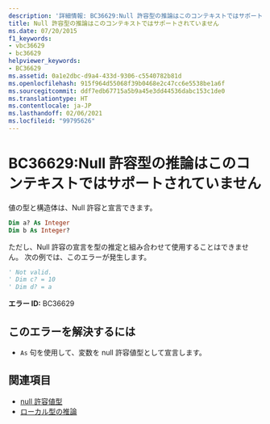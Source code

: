 ```yaml
---
description: '詳細情報: BC36629:Null 許容型の推論はこのコンテキストではサポートされていません'
title: Null 許容型の推論はこのコンテキストではサポートされていません
ms.date: 07/20/2015
f1_keywords:
- vbc36629
- bc36629
helpviewer_keywords:
- BC36629
ms.assetid: 0a1e2dbc-d9a4-433d-9306-c5540782b81d
ms.openlocfilehash: 915f964d55068f39b0468e2c47cc6e5538be1a6f
ms.sourcegitcommit: ddf7edb67715a5b9a45e3dd44536dabc153c1de0
ms.translationtype: HT
ms.contentlocale: ja-JP
ms.lasthandoff: 02/06/2021
ms.locfileid: "99795626"
---
```

# <a name="bc36629-nullable-type-inference-is-not-supported-in-this-context"></a>BC36629:Null 許容型の推論はこのコンテキストではサポートされていません

値の型と構造体は、Null 許容と宣言できます。

```vb
Dim a? As Integer
Dim b As Integer?
```

 ただし、Null 許容の宣言を型の推定と組み合わせて使用することはできません。 次の例では、このエラーが発生します。

```vb
' Not valid.
' Dim c? = 10
' Dim d? = a
```

 **エラー ID:** BC36629

## <a name="to-correct-this-error"></a>このエラーを解決するには

- `As` 句を使用して、変数を null 許容値型として宣言します。

## <a name="see-also"></a>関連項目

- [null 許容値型](../../programming-guide/language-features/data-types/nullable-value-types.md)
- [ローカル型の推論](../../programming-guide/language-features/variables/local-type-inference.md)
